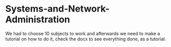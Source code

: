 # Systems-and-Network-Administration

We had to choose 10 subjects to work and afterwards we need to make a tutorial on how to do it, check the docx to see everything done, as a tutorial.
